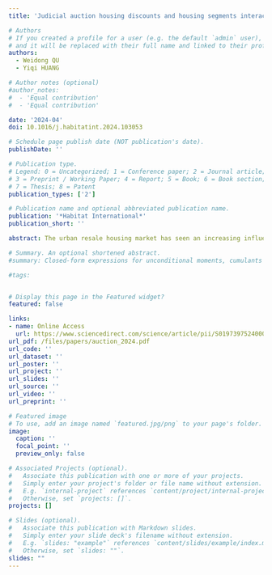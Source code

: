 ```yaml
---
title: 'Judicial auction housing discounts and housing segments interaction: Evidence from China'

# Authors
# If you created a profile for a user (e.g. the default `admin` user), write the username (folder name) here
# and it will be replaced with their full name and linked to their profile.
authors:
  - Weidong QU
  - Yiqi HUANG

# Author notes (optional)
#author_notes:
#  - 'Equal contribution'
#  - 'Equal contribution'

date: '2024-04'
doi: 10.1016/j.habitatint.2024.103053

# Schedule page publish date (NOT publication's date).
publishDate: ''

# Publication type.
# Legend: 0 = Uncategorized; 1 = Conference paper; 2 = Journal article;
# 3 = Preprint / Working Paper; 4 = Report; 5 = Book; 6 = Book section;
# 7 = Thesis; 8 = Patent
publication_types: ['2']

# Publication name and optional abbreviated publication name.
publication: '*Habitat International*'
publication_short: ''

abstract: The urban resale housing market has seen an increasing influence from the judicial auction housing segment. This study delves into judicial auction housing discounts and the underpinning mechanisms from the standpoint of buyer risk preference and market interplay. Transaction data from 11 prominent cities in China, spanning July 2017 to October 2020, were analyzed. Principal empirical outcomes suggest an average economic depreciation for China's judicial auction housing market of approximately 14%, corroborated by our neighbor-matched sample. Key findings suggest a substitution effect between the judicial auction and regular resale segments and highlight the significance of purchasing risk as a determinant for this channel. Moreover, an increase in uncertainty about the overall market environment could intensify demand flowing out of the judicial auction market as well as its economic depreciation. The results offer insightful implications for policy designers, emphasizing the enhancement of judicial auction housing quality and the need for improving transparency of information in the resale housing market.

# Summary. An optional shortened abstract.
#summary: Closed-form expressions for unconditional moments, cumulants and polyspectra of order higher than two are derived for non-Gaussian or nonlinear (pruned) solutions to DSGE models. Apart from the existence of moments and white noise property no distributional assumptions are needed. The accuracy and utility of the formulas for computing skewness and kurtosis are demonstrated by three prominent models, the baseline medium-sized New Keynesian model used for empirical analysis (first-order approximation), a small-scale monetary business cycle model (second-order approximation) and the neoclassical growth model (third-order approximation). Both the Gaussian as well as Student's t-distribution are considered as the underlying stochastic processes. Lastly, the efficiency gain of including higher-order statistics is demonstrated by the estimation of a RBC model within a Generalized Method of Moments framework.

#tags:


# Display this page in the Featured widget?
featured: false

links:
- name: Online Access
  url: https://www.sciencedirect.com/science/article/pii/S0197397524000535
url_pdf: /files/papers/auction_2024.pdf
url_code: ''
url_dataset: ''
url_poster: ''
url_project: ''
url_slides: ''
url_source: ''
url_video: ''
url_preprint: ''

# Featured image
# To use, add an image named `featured.jpg/png` to your page's folder.
image:
  caption: ''
  focal_point: ''
  preview_only: false

# Associated Projects (optional).
#   Associate this publication with one or more of your projects.
#   Simply enter your project's folder or file name without extension.
#   E.g. `internal-project` references `content/project/internal-project/index.md`.
#   Otherwise, set `projects: []`.
projects: []

# Slides (optional).
#   Associate this publication with Markdown slides.
#   Simply enter your slide deck's filename without extension.
#   E.g. `slides: "example"` references `content/slides/example/index.md`.
#   Otherwise, set `slides: ""`.
slides: ""
---
```

